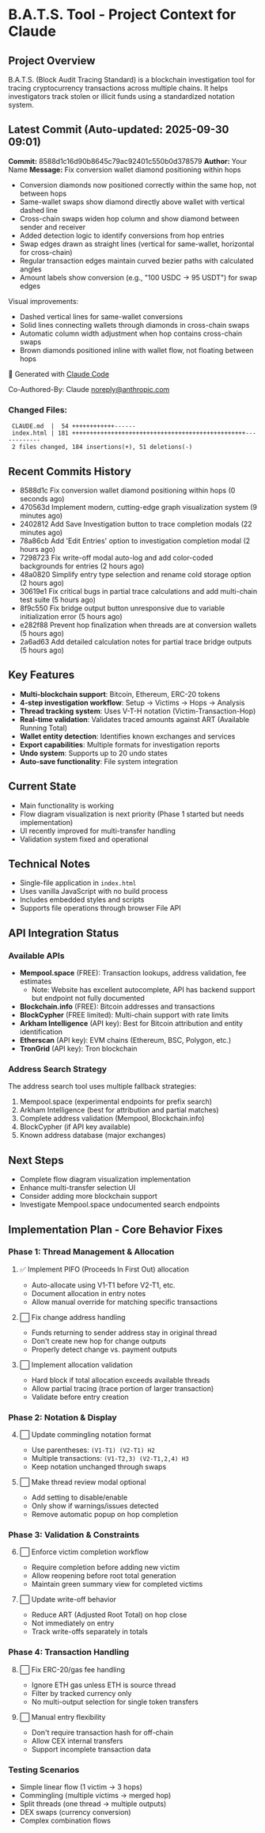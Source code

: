 # B.A.T.S. Tool - Project Context for Claude

## Project Overview
B.A.T.S. (Block Audit Tracing Standard) is a blockchain investigation tool for tracing cryptocurrency transactions across multiple chains. It helps investigators track stolen or illicit funds using a standardized notation system.

## Latest Commit (Auto-updated: 2025-09-30 09:01)

**Commit:** 8588d1c16d90b8645c79ac92401c550b0d378579
**Author:** Your Name
**Message:** Fix conversion wallet diamond positioning within hops

- Conversion diamonds now positioned correctly within the same hop, not between hops
- Same-wallet swaps show diamond directly above wallet with vertical dashed line
- Cross-chain swaps widen hop column and show diamond between sender and receiver
- Added detection logic to identify conversions from hop entries
- Swap edges drawn as straight lines (vertical for same-wallet, horizontal for cross-chain)
- Regular transaction edges maintain curved bezier paths with calculated angles
- Amount labels show conversion (e.g., "100 USDC → 95 USDT") for swap edges

Visual improvements:
- Dashed vertical lines for same-wallet conversions
- Solid lines connecting wallets through diamonds in cross-chain swaps
- Automatic column width adjustment when hop contains cross-chain swaps
- Brown diamonds positioned inline with wallet flow, not floating between hops

🤖 Generated with [Claude Code](https://claude.ai/code)

Co-Authored-By: Claude <noreply@anthropic.com>

### Changed Files:
```
 CLAUDE.md  |  54 ++++++++++++------
 index.html | 181 +++++++++++++++++++++++++++++++++++++++++++++++++------------
 2 files changed, 184 insertions(+), 51 deletions(-)
```

## Recent Commits History

- 8588d1c Fix conversion wallet diamond positioning within hops (0 seconds ago)
- 470563d Implement modern, cutting-edge graph visualization system (9 minutes ago)
- 2402812 Add Save Investigation button to trace completion modals (22 minutes ago)
- 78a86cb Add 'Edit Entries' option to investigation completion modal (2 hours ago)
- 7298723 Fix write-off modal auto-log and add color-coded backgrounds for entries (2 hours ago)
- 48a0820 Simplify entry type selection and rename cold storage option (2 hours ago)
- 30619e1 Fix critical bugs in partial trace calculations and add multi-chain test suite (5 hours ago)
- 8f9c550 Fix bridge output button unresponsive due to variable initialization error (5 hours ago)
- e282f88 Prevent hop finalization when threads are at conversion wallets (5 hours ago)
- 2a6ad63 Add detailed calculation notes for partial trace bridge outputs (5 hours ago)

## Key Features
- **Multi-blockchain support**: Bitcoin, Ethereum, ERC-20 tokens
- **4-step investigation workflow**: Setup → Victims → Hops → Analysis
- **Thread tracking system**: Uses V-T-H notation (Victim-Transaction-Hop)
- **Real-time validation**: Validates traced amounts against ART (Available Running Total)
- **Wallet entity detection**: Identifies known exchanges and services
- **Export capabilities**: Multiple formats for investigation reports
- **Undo system**: Supports up to 20 undo states
- **Auto-save functionality**: File system integration

## Current State
- Main functionality is working
- Flow diagram visualization is next priority (Phase 1 started but needs implementation)
- UI recently improved for multi-transfer handling
- Validation system fixed and operational

## Technical Notes
- Single-file application in `index.html`
- Uses vanilla JavaScript with no build process
- Includes embedded styles and scripts
- Supports file operations through browser File API

## API Integration Status

### Available APIs
- **Mempool.space** (FREE): Transaction lookups, address validation, fee estimates
  - Note: Website has excellent autocomplete, API has backend support but endpoint not fully documented
- **Blockchain.info** (FREE): Bitcoin addresses and transactions
- **BlockCypher** (FREE limited): Multi-chain support with rate limits
- **Arkham Intelligence** (API key): Best for Bitcoin attribution and entity identification
- **Etherscan** (API key): EVM chains (Ethereum, BSC, Polygon, etc.)
- **TronGrid** (API key): Tron blockchain

### Address Search Strategy
The address search tool uses multiple fallback strategies:
1. Mempool.space (experimental endpoints for prefix search)
2. Arkham Intelligence (best for attribution and partial matches)
3. Complete address validation (Mempool, Blockchain.info)
4. BlockCypher (if API key available)
5. Known address database (major exchanges)

## Next Steps
- Complete flow diagram visualization implementation
- Enhance multi-transfer selection UI
- Consider adding more blockchain support
- Investigate Mempool.space undocumented search endpoints

## Implementation Plan - Core Behavior Fixes

### Phase 1: Thread Management & Allocation
1. ✅ Implement PIFO (Proceeds In First Out) allocation
   - Auto-allocate using V1-T1 before V2-T1, etc.
   - Document allocation in entry notes
   - Allow manual override for matching specific transactions

2. ⬜ Fix change address handling
   - Funds returning to sender address stay in original thread
   - Don't create new hop for change outputs
   - Properly detect change vs. payment outputs

3. ⬜ Implement allocation validation
   - Hard block if total allocation exceeds available threads
   - Allow partial tracing (trace portion of larger transaction)
   - Validate before entry creation

### Phase 2: Notation & Display
4. ⬜ Update commingling notation format
   - Use parentheses: `(V1-T1) (V2-T1) H2`
   - Multiple transactions: `(V1-T2,3) (V2-T1,2,4) H3`
   - Keep notation unchanged through swaps

5. ⬜ Make thread review modal optional
   - Add setting to disable/enable
   - Only show if warnings/issues detected
   - Remove automatic popup on hop completion

### Phase 3: Validation & Constraints
6. ⬜ Enforce victim completion workflow
   - Require completion before adding new victim
   - Allow reopening before root total generation
   - Maintain green summary view for completed victims

7. ⬜ Update write-off behavior
   - Reduce ART (Adjusted Root Total) on hop close
   - Not immediately on entry
   - Track write-offs separately in totals

### Phase 4: Transaction Handling
8. ⬜ Fix ERC-20/gas fee handling
   - Ignore ETH gas unless ETH is source thread
   - Filter by tracked currency only
   - No multi-output selection for single token transfers

9. ⬜ Manual entry flexibility
   - Don't require transaction hash for off-chain
   - Allow CEX internal transfers
   - Support incomplete transaction data

### Testing Scenarios
- Simple linear flow (1 victim → 3 hops)
- Commingling (multiple victims → merged hop)
- Split threads (one thread → multiple outputs)
- DEX swaps (currency conversion)
- Complex combination flows
